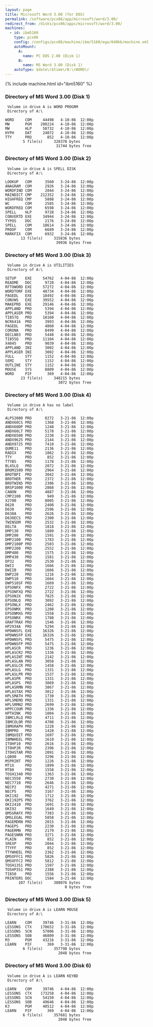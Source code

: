 ```yaml
---
layout: page
title: Microsoft Word 3.00 (for DOS)
permalink: /software/pcx86/app/microsoft/word/3.00/
redirect_from: /disks/pcx86/apps/microsoft/word/3.00/
machines:
  - id: ibm5160
    type: pcx86
    config: /configs/pcx86/machine/ibm/5160/ega/640kb/machine.xml
    autoMount:
      A:
        name: PC DOS 2.00 (Disk 1)
      B:
        name: MS Word 3.00 (Disk 1)
    autoType: $date\r$time\rB:\rWORD\r
---
```


{% include machine.html id="ibm5160" %}

### Directory of MS Word 3.00 (Disk 1)

     Volume in drive A is WORD PROGRM
     Directory of A:\

    WORD     COM     44498   4-10-86  12:00p
    MW       PGM    200224   4-10-86  12:00p
    MW       HLP     58732   4-10-86  12:00p
    HYPH     DAT     24072   4-10-86  12:00p
    TTY      PRD       852   4-10-86  12:00p
            5 file(s)     328378 bytes
                           31744 bytes free

### Directory of MS Word 3.00 (Disk 2)

     Volume in drive A is SPELL DISK
     Directory of A:\

    LOOKUP   COM      3560   3-24-86  12:00p
    ANAGRAM  COM      2926   3-24-86  12:00p
    WORDFIND COM      2844   3-24-86  12:00p
    MAINDICT CMP    212352   3-24-86  12:00p
    HIGHFREQ CMP      5888   3-24-86  12:00p
    WC       COM      2585   3-24-86  12:00p
    WORDFREQ COM      6598   3-24-86  12:00p
    SPELL    HLP      9728   3-24-86  12:00p
    CONVERTD EXE     34944   3-24-86  12:00p
    TYPOS    DOC      2176   3-24-86  12:00p
    SPELL    COM     18614   3-24-86  12:00p
    PROOF    COM      6689   3-24-86  12:00p
    MARKFIX  COM      6932   3-24-86  12:00p
           13 file(s)     315836 bytes
                           39936 bytes free

### Directory of MS Word 3.00 (Disk 3)

     Volume in drive A is UTILITIES
     Directory of A:\

    SETUP    EXE     54762   4-04-86  12:00p
    README   DOC      9728   4-04-86  12:00p
    RFTOWORD EXE     57272   4-04-86  12:00p
    WORDTORF EXE     48734   4-04-86  12:00p
    PAGEDL   EXE     18492   4-04-86  12:00p
    CONVWS   EXE     39552   4-04-86  12:00p
    MAKEPRD  EXE     29146   4-04-86  12:00p
    APPLAND  PRD      5394   4-04-86  12:00p
    APPLASER PRD      5394   4-04-86  12:00p
    TI857Q   PRD     18160   4-04-86  12:00p
    NCR6416  PRD      3993   4-04-86  12:00p
    PAGEDL   PRD      4860   4-04-86  12:00p
    CORONA   PRD      8499   4-04-86  12:00p
    DECLN03  PRD      5448   4-04-86  12:00p
    TI855Q   PRD     11104   4-04-86  12:00p
    X4045    PRD      9039   4-04-86  12:00p
    APPLAND  INI      3002   4-04-86  12:00p
    APPLASER INI      3002   4-04-86  12:00p
    FULL     STY      1152   4-04-86  12:00p
    SEMI     STY      1152   4-04-86  12:00p
    OUTLINE  STY      1152   4-04-86  12:00p
    MOUSE    SYS      8809   4-04-86  12:00p
    WORD     PIF       369   4-04-86  12:00p
           23 file(s)     348215 bytes
                            3072 bytes free

### Directory of MS Word 3.00 (Disk 4)

     Volume in drive A has no label
     Directory of A:\

    ALPS2000 PRD      8272   3-21-86  12:00p
    ANDX60CS PRD      1368   3-21-86  12:00p
    ANDX60DP PRD      1248   3-21-86  12:00p
    ANDX60LT PRD      5178   3-21-86  12:00p
    ANDX6500 PRD      2238   3-21-86  12:00p
    ANDX9625 PRD      2144   3-21-86  12:00p
    ANDX9725 PRD      7410   3-21-86  12:00p
    QUME11   PRD      2136   3-21-86  12:00p
    RADIX    PRD      1862   3-21-86  12:00p
    TTY      PRD       852   3-21-86  12:00p
    TTYBS    PRD      1178   3-21-86  12:00p
    BL45LQ   PRD      2072   3-21-86  12:00p
    BROM1509 PRD      2964   3-21-86  12:00p
    BROTBPI  PRD      3042   3-21-86  12:00p
    BROTHER  PRD      2372   3-21-86  12:00p
    BROTWIN5 PRD      2306   3-21-86  12:00p
    BRSP1000 PRD      2868   3-21-86  12:00p
    CANON    PRD      4887   3-21-86  12:00p
    CMP2100  PRD       949   3-21-86  12:00p
    X2700    PRD      8005   3-21-86  12:00p
    D620     PRD      2408   3-21-86  12:00p
    D630     PRD      2596   3-21-86  12:00p
    D630A    PRD      2626   3-21-86  12:00p
    D630ECS  PRD      2300   3-21-86  12:00p
    TWIN5DM  PRD      2532   3-21-86  12:00p
    DELTA    PRD      1818   3-21-86  12:00p
    DMP130   PRD      1889   3-21-86  12:00p
    DMP200   PRD      1591   3-21-86  12:00p
    DMP2100  PRD      1783   3-21-86  12:00p
    DMP2100P PRD      2503   3-21-86  12:00p
    DMP2200  PRD      2552   3-21-86  12:00p
    DMP400   PRD      1575   3-21-86  12:00p
    DMP430   PRD      1581   3-21-86  12:00p
    DP32     PRD      2530   3-21-86  12:00p
    DWII     PRD      1666   3-21-86  12:00p
    DWIIB    PRD      1666   3-21-86  12:00p
    DWP220   PRD      1216   3-21-86  12:00p
    DWP510   PRD      1664   3-21-86  12:00p
    DWP510SF PRD      1669   3-21-86  12:00p
    EPSONFX  PRD      2722   3-21-86  12:00p
    EPSONFXQ PRD      2722   3-21-86  12:00p
    EPSONJX  PRD      7825   3-21-86  12:00p
    EPSONLQ  PRD      3092   3-21-86  12:00p
    EPSONLX  PRD      2462   3-21-86  12:00p
    EPSONMX  PRD      1208   3-21-86  12:00p
    EPSONMXG PRD      1558   3-21-86  12:00p
    EPSONRX  PRD      1788   3-21-86  12:00p
    GRAFTRAX PRD      1546   3-21-86  12:00p
    HP2934A  PRD      5294   3-21-86  12:00p
    HPDWNSFL EXE     16326   3-21-86  12:00p
    HPDWNSFP EXE     16326   3-21-86  12:00p
    HPDWNSFL PRD      5475   3-21-86  12:00p
    HPDWNSFP PRD      5475   3-21-86  12:00p
    HPLASCR  PRD      1236   3-21-86  12:00p
    HPLASCR2 PRD      1336   3-21-86  12:00p
    HPLASINT PRD      2142   3-21-86  12:00p
    HPLASLAN PRD      3058   3-21-86  12:00p
    HPLASLCR PRD      1458   3-21-86  12:00p
    HPLASLG  PRD      1331   3-21-86  12:00p
    HPLASLPR PRD      1537   3-21-86  12:00p
    HPLASPR  PRD      1331   3-21-86  12:00p
    HPLASPS  PRD      3069   3-21-86  12:00p
    HPLASRMN PRD      3867   3-21-86  12:00p
    HPLASTAX PRD      3012   3-21-86  12:00p
    HPLSMATH PRD      1730   3-21-86  12:00p
    HPLSMEMO PRD      1331   3-21-86  12:00p
    HPLSRMN2 PRD      2699   3-21-86  12:00p
    HPPCCOUR PRD      1336   3-21-86  12:00p
    HPTHINK  PRD      1004   3-21-86  12:00p
    IBMCLRLQ PRD      4711   3-21-86  12:00p
    IBMCOLOR PRD      4708   3-21-86  12:00p
    IBMGRAPH PRD      1228   3-21-86  12:00p
    IBMPRO   PRD      1428   3-21-86  12:00p
    IBMQUIET PRD      1697   3-21-86  12:00p
    IBMWHEEL PRD      1610   3-21-86  12:00p
    ITOHF10  PRD      2616   3-21-86  12:00p
    ITOHPJR  PRD      2396   3-21-86  12:00p
    ITOHSTAR PRD      2091   3-21-86  12:00p
    LQ800    PRD      3296   3-21-86  12:00p
    MSPRINT  PRD      1226   3-21-86  12:00p
    MT1X     PRD      1899   3-21-86  12:00p
    MT80     PRD      1558   3-21-86  12:00p
    TOSH1340 PRD      1363   3-21-86  12:00p
    NEC3550  PRD      2730   3-21-86  12:00p
    NEC7710  PRD      2646   3-21-86  12:00p
    NECP2    PRD      4271   3-21-86  12:00p
    NECP5    PRD      3167   3-21-86  12:00p
    OKI192   PRD      1712   3-21-86  12:00p
    OKI192PS PRD      3762   3-21-86  12:00p
    OKI2410  PRD      1691   3-21-86  12:00p
    OKI92    PRD      1649   3-21-86  12:00p
    QMSGRAFX PRD      7383   3-21-86  12:00p
    QMSLEGAL PRD      5858   3-21-86  12:00p
    PAGEMDRN PRD      2015   3-21-86  12:00p
    PAGEPS   PRD      2230   3-21-86  12:00p
    PAGERMN  PRD      2179   3-21-86  12:00p
    PAGESNRN PRD      3271   3-21-86  12:00p
    PLAIN    PRD       852   3-21-86  12:00p
    SREXP    PRD      2044   3-21-86  12:00p
    TTYFF    PRD       852   3-21-86  12:00p
    TTYWHEEL PRD      2362   3-21-86  12:00p
    QMSOFFC1 PRD      5826   3-21-86  12:00p
    QMSOFFC2 PRD      5812   3-21-86  12:00p
    TOSH1351 PRD      1597   3-21-86  12:00p
    TOSHP351 PRD      2388   3-21-86  12:00p
    TI850    PRD      1556   3-21-86  12:00p
    PRINTERS DOC      1584   3-21-86  12:00p
          107 file(s)     308076 bytes
                               0 bytes free

### Directory of MS Word 3.00 (Disk 5)

     Volume in drive A is LEARN MOUSE
     Directory of A:\

    LEARN    COM     39746   3-31-86  12:00p
    LESSONS  CTX    170652   3-31-86  12:00p
    LESSONS  SCN     57006   3-31-86  12:00p
    LESSONS  SOB     46809   3-31-86  12:00p
    M3       PGM     43216   3-31-86  12:00p
    LEARN    PIF       369   3-31-86  12:00p
            6 file(s)     357798 bytes
                            2048 bytes free

### Directory of MS Word 3.00 (Disk 6)

     Volume in drive A is LEARN KEYBD
     Directory of A:\

    LEARN    COM     39746   4-04-86  12:00p
    LESSONS  CTX    173258   4-04-86  12:00p
    LESSONS  SCN     54150   4-04-86  12:00p
    LESSONS  SOB     49646   4-04-86  12:00p
    K3       PGM     40512   4-04-86  12:00p
    LEARN    PIF       369   4-04-86  12:00p
            6 file(s)     357681 bytes
                            2048 bytes free
